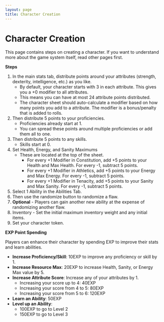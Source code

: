 ```yaml
---
layout: page
title: Character Creation
---
```


# Character Creation #

This page contains steps on creating a character. If you want to understand more about the game system itself, read other pages first.


**Steps**

1. In the main stats tab, distribute points around your attributes (strength, dexterity, intelligence, etc.) as you like.
    - By default, your character starts with 3 in each attribute. This gives you a +0 modifier to all attributes.
    - This means you can have at most 24 attribute points distributed.
    - The character sheet should auto-calculate a modifier based on how many points you add to a attribute. The modifier is a bonus/penalty that is added to rolls.
2. Then distribute 5 points to your proficiencies.
    - Proficiencies already start at 1. 
    - You can spread these points around multiple proficiencies or add them all to one.
3. Then distribute 5 points to any skills.
    - Skills start at 0.
4. Set Health, Energy, and Sanity Maximums
    - These are located at the top of the sheet.
        - For every +1 Modifier in Constitution, add +5 points to your Health and Max Health. For every -1, subtract 5 points.
        - For every +1 Modifier in Athletics, add +5 points to your Energy and Max Energy. For every -1, subtract 5 points.
        - For every +1 Modifier in Tenacity, add +5 points to your Sanity and Max Sanity. For every -1, subtract 5 points.
5. Select 1 Ability in the Abilities Tab.
6. Then use the randomize button to randomize a flaw. 
7. **Optional** - Players can gain another new ability at the expense of randomizing another flaw.
8. Inventory - Set the initial maximum inventory weight and any initial items. 
9. Set your character token. 


**EXP Point Spending**

Players can enhance their character by spending EXP to improve their stats and learn abilities.

- **Increase Proficiency/Skill**: 10EXP to improve any proficiency or skill by 1.
- **Increase Resource Max**: 20EXP to increase Health, Sanity, or Energy Max value by 5.
- **Increase Attribute Score**: Increase any of your attributes by 1. 
    - Increasing your score up to 4: 40EXP
    - Increasing your score from 4 to 5: 80EXP
    - Increasing your score from 5 to 6: 120EXP
- **Learn an Ability**: 50EXP
- **Level up an Ability**: 
    - 100EXP to go to Level 2 
    - 150EXP to go to Level 3
